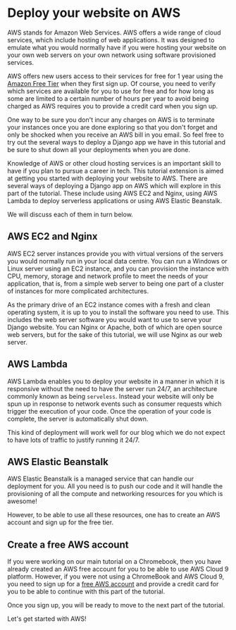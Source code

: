 # Deploy your website on AWS

AWS stands for Amazon Web Services. AWS offers a wide range of cloud services, which include hosting of web 
applications. It was designed to emulate what you would normally have if you were hosting your website on your own 
web servers on your own network using software provisioned services. 

AWS offers new users access to their services for free for 1 year using the [Amazon Free Tier](https://aws.amazon.com/free/) 
when they first sign up. Of course, you need to verify which services are available for you to use for free and for how 
long as some are limited to a certain number of hours per year to avoid being charged as AWS requires you to provide 
a credit card when you sign up.

One way to be sure you don't incur any charges on AWS is to terminate your instances once you are done exploring so that
you don't forget and only be shocked when you receive an AWS bill in you email. So feel free to try out the several ways
to deploy a Django app we have in this tutorial and be sure to shut down all your deployments when you are done. 

Knowledge of AWS or other cloud hosting services is an important skill to have if you plan to pursue a career in tech. 
This tutorial extension is aimed at getting you started with deploying your website to AWS. There are several ways of 
deploying a Django app on AWS which will explore in this part of the tutorial. These include using AWS EC2 and Nginx,
using AWS Lambda to deploy serverless applications or using AWS Elastic Beanstalk. 

We will discuss each of them in turn below.

## AWS EC2 and Nginx
AWS EC2 server instances provide you with virtual versions of the servers you would normally run in your local data 
centre. You can run a Windows or Linux server using an EC2 instance, and you can provision the instance with CPU, memory, 
storage and network profile to meet the needs of your application, that is, from a simple web server to being one part 
of a cluster of instances for more complicated architectures.

As the primary drive of an EC2 instance comes with a fresh and clean operating system, it is up to you to install the 
software you need to use. This includes the web server software you would want to use to serve your Django website. 
You can Nginx or Apache, both of which are open source web servers, but for the sake of this tutorial, we will use 
Nginx as our web server.

## AWS Lambda
AWS Lambda enables you to deploy your website in a manner in which it is responsive without the need to have the server
run 24/7, an architecture commonly known as being `serveless`. Instead your website will only be spun up in response
to network events such as consumer requests which trigger the execution of your code. Once the operation of your code 
is complete, the server is automatically shut down. 

This kind of deployment will work well for our blog which we do not expect to have lots of traffic to justify running it
24/7.

## AWS Elastic Beanstalk
AWS Elastic Beanstalk is a managed service that can handle our deployment for you. All you need is to push our code and it
will handle the provisioning of all the compute and networking resources for you which is awesome!

However, to be able to use all these resources, one has to create an AWS account and sign up for the free tier.

## Create a free AWS account
If you were working on our main tutorial on a Chromebook, then you have already created an AWS free account for you to 
be able to use AWS Cloud 9 platform. However, if you were not using a ChromeBook and AWS Cloud 9, you need to sign up
for a [free AWS account](https://aws.amazon.com/free/) and provide a credit card for you to be able to continue with 
this part of the tutorial.

Once you sign up, you will be ready to move to the next part of the tutorial.

Let's get started with AWS!

